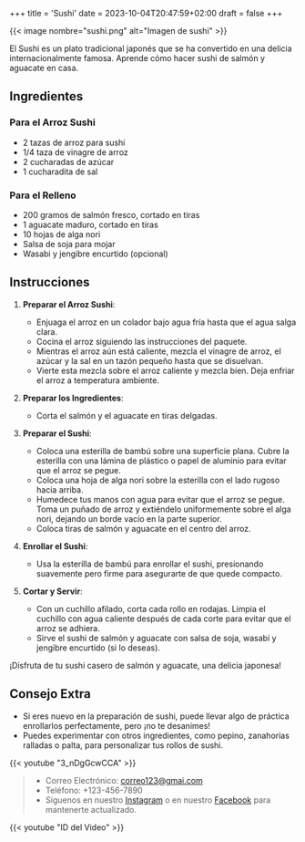 +++
title = 'Sushi'
date = 2023-10-04T20:47:59+02:00
draft = false
+++

{{< image nombre="sushi.png" alt="Imagen de sushi" >}}

El Sushi es un plato tradicional japonés que se ha convertido en una delicia internacionalmente famosa. Aprende cómo hacer sushi de salmón y aguacate en casa.


## Ingredientes


### Para el Arroz Sushi


- 2 tazas de arroz para sushi
- 1/4 taza de vinagre de arroz
- 2 cucharadas de azúcar
- 1 cucharadita de sal


### Para el Relleno


- 200 gramos de salmón fresco, cortado en tiras
- 1 aguacate maduro, cortado en tiras
- 10 hojas de alga nori
- Salsa de soja para mojar
- Wasabi y jengibre encurtido (opcional)


## Instrucciones


1. **Preparar el Arroz Sushi**:


   - Enjuaga el arroz en un colador bajo agua fría hasta que el agua salga clara.
   - Cocina el arroz siguiendo las instrucciones del paquete.
   - Mientras el arroz aún está caliente, mezcla el vinagre de arroz, el azúcar y la sal en un tazón pequeño hasta que se disuelvan.
   - Vierte esta mezcla sobre el arroz caliente y mezcla bien. Deja enfriar el arroz a temperatura ambiente.


2. **Preparar los Ingredientes**:


   - Corta el salmón y el aguacate en tiras delgadas.


3. **Preparar el Sushi**:


   - Coloca una esterilla de bambú sobre una superficie plana. Cubre la esterilla con una lámina de plástico o papel de aluminio para evitar que el arroz se pegue.
   - Coloca una hoja de alga nori sobre la esterilla con el lado rugoso hacia arriba.
   - Humedece tus manos con agua para evitar que el arroz se pegue. Toma un puñado de arroz y extiéndelo uniformemente sobre el alga nori, dejando un borde vacío en la parte superior.
   - Coloca tiras de salmón y aguacate en el centro del arroz.


4. **Enrollar el Sushi**:


   - Usa la esterilla de bambú para enrollar el sushi, presionando suavemente pero firme para asegurarte de que quede compacto.


5. **Cortar y Servir**:


   - Con un cuchillo afilado, corta cada rollo en rodajas. Limpia el cuchillo con agua caliente después de cada corte para evitar que el arroz se adhiera.
   - Sirve el sushi de salmón y aguacate con salsa de soja, wasabi y jengibre encurtido (si lo deseas).


¡Disfruta de tu sushi casero de salmón y aguacate, una delicia japonesa!


## Consejo Extra


- Si eres nuevo en la preparación de sushi, puede llevar algo de práctica enrollarlos perfectamente, pero ¡no te desanimes!
- Puedes experimentar con otros ingredientes, como pepino, zanahorias ralladas o palta, para personalizar tus rollos de sushi.

{{< youtube "3_nDgGcwCCA" >}}

> - Correo Electrónico: correo123@gmai.com
> - Teléfono: +123-456-7890
> - Siguenos en nuestro [Instagram](https://www.instagram.com/) o en nuestro [Facebook](https://www.facebook.com/?locale=es_ES) para mantenerte actualizado.

{{< youtube "ID del Video" >}}